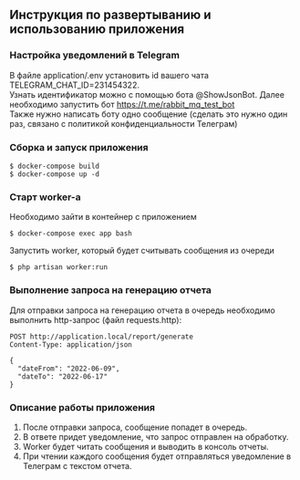 ## Инструкция по развертыванию и использованию приложения

### Настройка уведомлений в Telegram

В файле application/.env установить id вашего чата TELEGRAM_CHAT_ID=231454322.  
Узнать идентификатор можно с помощью бота @ShowJsonBot.
Далее необходимо запустить бот https://t.me/rabbit_mq_test_bot  
Также нужно написать боту одно сообщение (сделать это нужно один раз, связано с политикой конфиденциальности Телеграм)

### Сборка и запуск приложения

```
$ docker-compose build
$ docker-compose up -d
```

### Старт worker-а

Необходимо зайти в контейнер с приложением
```
$ docker-compose exec app bash
```
Запустить worker, который будет считывать сообщения из очереди
```
$ php artisan worker:run
```

### Выполнение запроса на генерацию отчета

Для отправки запроса на генерацию отчета в очередь необходимо выполнить http-запрос (файл requests.http):

```http request
POST http://application.local/report/generate
Content-Type: application/json

{
  "dateFrom": "2022-06-09",
  "dateTo": "2022-06-17"
}
```

### Описание работы приложения

1. После отправки запроса, сообщение попадет в очередь.
2. В ответе придет уведомление, что запрос отправлен на обработку.
3. Worker будет читать сообщения и выводить в консоль отчеты.
4. При чтении каждого сообщения будет отправляться уведомление в Телеграм с текстом отчета.